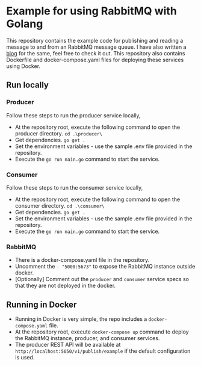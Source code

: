 # Example for using RabbitMQ with Golang
This repository contains the example code for publishing and reading a message to and from an RabbitMQ message queue. I have also written a [blog](https://medium.com/@hinsulak/using-rabbitmq-with-golang-and-docker-e674831c959c) for the same, feel free to check it out. 
This repository also contains Dockerfile and docker-compose.yaml files for deploying these services using Docker.

## Run locally
### Producer
Follow these steps to run the producer service locally,
- At the repository root, execute the following command to open the producer directory.
`cd .\producer\`
- Get dependencies.
`go get .`
- Set the environment variables - use the sample .env file provided in the repository.
- Execute the `go run main.go` command to start the service.
### Consumer
Follow these steps to run the consumer service locally,
- At the repository root, execute the following command to open the consumer directory.
`cd .\consumer\`
- Get dependencies.
`go get .`
- Set the environment variables - use the sample .env file provided in the repository.
- Execute the `go run main.go` command to start the service.
### RabbitMQ
- There is a docker-compose.yaml file in the repository.
- Uncomment the `- "5000:5673"` to expose the RabbitMQ instance outside docker.
- [Optionally] Comment out the `producer` and `consumer` service specs so that they are not deployed in the docker.

## Running in Docker
- Running in Docker is very simple, the repo includes a `docker-compose.yaml` file.
- At the repository root, execute `docker-compose up` command to deploy the RabbitMQ instance, producer, and consumer services.
- The producer REST API will be available at `http://localhost:5050/v1/publish/example` if the default configuration is used.
